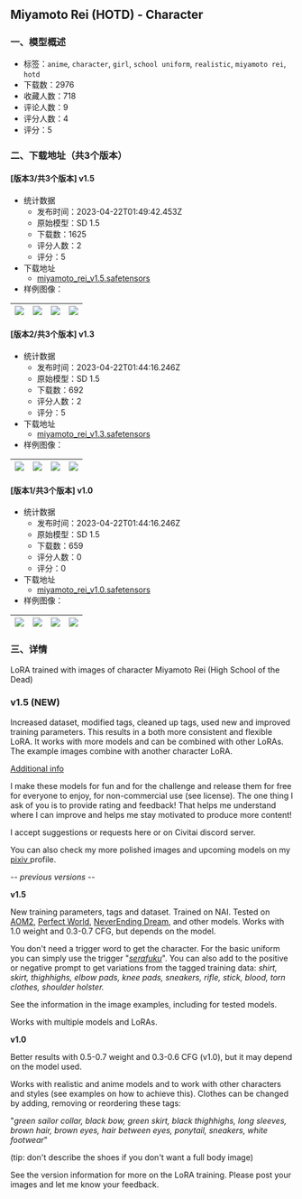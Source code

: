## Miyamoto Rei (HOTD) - Character
### 一、模型概述

- 标签：`anime`, `character`, `girl`, `school uniform`, `realistic`, `miyamoto rei`, `hotd`
- 下载数：2976
- 收藏人数：718
- 评论人数：9
- 评分人数：4
- 评分：5

### 二、下载地址（共3个版本）

#### [版本3/共3个版本] v1.5

- 统计数据
  - 发布时间：2023-04-22T01:49:42.453Z
  - 原始模型：SD 1.5
  - 下载数：1625
  - 评分人数：2
  - 评分：5
- 下载地址
  - [miyamoto_rei_v1.5.safetensors](https://civitai.com/api/download/models/51974)
- 样例图像：

| <img src="https://image.civitai.com/xG1nkqKTMzGDvpLrqFT7WA/06fa540d-9d12-431d-9e3c-75632ddc217b/width=450/852195.jpeg" /> | <img src="https://image.civitai.com/xG1nkqKTMzGDvpLrqFT7WA/be211718-e469-4eef-b184-c7a96ce559f2/width=450/852178.jpeg" /> | <img src="https://image.civitai.com/xG1nkqKTMzGDvpLrqFT7WA/5a5fc891-9081-4e51-f2fb-5dcc65425e00/width=450/559951.jpeg" /> | <img src="https://image.civitai.com/xG1nkqKTMzGDvpLrqFT7WA/0b5bdb5a-efa6-4af4-8565-5544b7151500/width=450/559929.jpeg" /> |
| ---- | ---- | ---- | ---- |

#### [版本2/共3个版本] v1.3

- 统计数据
  - 发布时间：2023-04-22T01:44:16.246Z
  - 原始模型：SD 1.5
  - 下载数：692
  - 评分人数：2
  - 评分：5
- 下载地址
  - [miyamoto_rei_v1.3.safetensors](https://civitai.com/api/download/models/23204)
- 样例图像：

| <img src="https://image.civitai.com/xG1nkqKTMzGDvpLrqFT7WA/061528cf-12d8-4731-92c5-003decbc3e00/width=450/251292.jpeg" /> | <img src="https://image.civitai.com/xG1nkqKTMzGDvpLrqFT7WA/6feda2cc-ed32-48cf-bca9-b4997d636100/width=450/251291.jpeg" /> | <img src="https://image.civitai.com/xG1nkqKTMzGDvpLrqFT7WA/ae01befc-93f3-42c1-6a7d-d6c5c4815700/width=450/251290.jpeg" /> | <img src="https://image.civitai.com/xG1nkqKTMzGDvpLrqFT7WA/b07ac9f2-7ede-46e4-cf95-b898c61be400/width=450/251289.jpeg" /> |
| ---- | ---- | ---- | ---- |

#### [版本1/共3个版本] v1.0

- 统计数据
  - 发布时间：2023-04-22T01:44:16.246Z
  - 原始模型：SD 1.5
  - 下载数：659
  - 评分人数：0
  - 评分：0
- 下载地址
  - [miyamoto_rei_v1.0.safetensors](https://civitai.com/api/download/models/15804)
- 样例图像：

| <img src="https://image.civitai.com/xG1nkqKTMzGDvpLrqFT7WA/aa0117b9-8116-4d76-bb76-53b2a29e3a00/width=450/158576.jpeg" /> | <img src="https://image.civitai.com/xG1nkqKTMzGDvpLrqFT7WA/54fa70ab-5dc2-440f-0654-c103b899c400/width=450/158581.jpeg" /> | <img src="https://image.civitai.com/xG1nkqKTMzGDvpLrqFT7WA/ad8abe4b-e6eb-4563-6824-3160ad1b1700/width=450/158580.jpeg" /> | <img src="https://image.civitai.com/xG1nkqKTMzGDvpLrqFT7WA/99e3d690-c748-4299-5c64-f848e6c61b00/width=450/158579.jpeg" /> |
| ---- | ---- | ---- | ---- |


### 三、详情
<p>LoRA trained with images of character Miyamoto Rei (High School of the Dead)</p><h3><strong>v1.5 (NEW)</strong></h3><p>Increased dataset, modified tags, cleaned up tags, used new and improved training parameters. This results in a both more consistent and flexible LoRA. It works with more models and can be combined with other LoRAs. The example images combine with another character LoRA.</p><p><u>Additional info</u></p><p>I make these models for fun and for the challenge and release them for free for everyone to enjoy, for non-commercial use (see license). The one thing I ask of you is to provide rating and feedback! That helps me understand where I can improve and helps me stay motivated to produce more content!</p><p>I accept suggestions or requests here or on Civitai discord server.</p><p>You can also check my more polished images and upcoming models on my <a target="_blank" rel="ugc" href="https://www.pixiv.net/en/users/25545070">pixiv </a>profile.</p><p><em>-- previous versions --</em></p><p><strong>v1.5</strong></p><p>New training parameters, tags and dataset. Trained on NAI. Tested on <a target="_blank" rel="ugc" href="https://civitai.com/models/4451/abyssorangemix2-hardcore">AOM2</a>, <a target="_blank" rel="ugc" href="https://civitai.com/models/8281/perfect-world">Perfect World</a>, <a target="_blank" rel="ugc" href="https://civitai.com/models/10028/neverending-dream-ned">NeverEnding Dream</a>, and other models. Works with 1.0 weight and 0.3-0.7 CFG, but depends on the model.</p><p>You don't need a trigger word to get the character. For the basic uniform you can simply use the trigger "<em><u>serafuku</u></em>". You can also add to the positive or negative prompt to get variations from the tagged training data: <em>shirt, skirt, thighhighs, elbow pads, knee pads, sneakers, rifle, stick, blood, torn clothes, shoulder holster.</em></p><p>See the information in the image examples, including for tested models.</p><p>Works with multiple models and LoRAs.</p><p><strong>v1.0</strong></p><p>Better results with 0.5-0.7 weight and 0.3-0.6 CFG (v1.0), but it may depend on the model used.</p><p>Works with realistic and anime models and to work with other characters and styles (see examples on how to achieve this). Clothes can be changed by adding, removing or reordering these tags:</p><p>"<em>green sailor collar, black bow, green skirt, black thighhighs, long sleeves, brown hair, brown eyes, hair between eyes, ponytail, sneakers, white footwear</em>"</p><p>(tip: don't describe the shoes if you don't want a full body image)</p><p>See the version information for more on the LoRA training. Please post your images and let me know your feedback.</p>